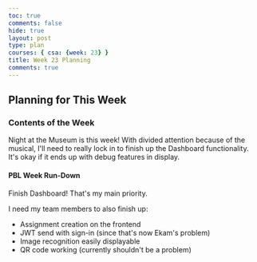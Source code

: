 ```yaml
---
toc: true
comments: false
hide: true
layout: post
type: plan
courses: { csa: {week: 23} }
title: Week 23 Planning
comments: true
---
```


## Planning for This Week

### Contents of the Week

Night at the Museum is this week! With divided attention because of the musical, I'll need to really lock in to finish up the Dashboard functionality. It's okay if it ends up with debug features in display.

#### PBL Week Run-Down

Finish Dashboard! That's my main priority.

I need my team members to also finish up:
- Assignment creation on the frontend
- JWT send with sign-in (since that's now Ekam's problem)
- Image recognition easily displayable
- QR code working (currently shouldn't be a problem)